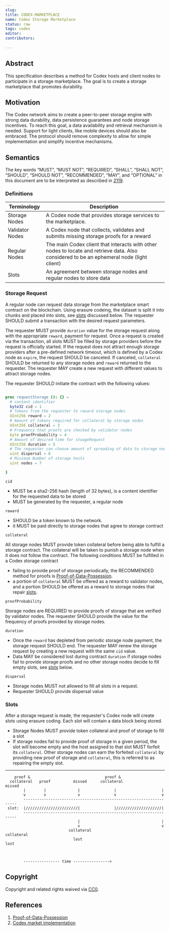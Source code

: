```yaml
---
slug: 
title: CODEX-MARKETPLACE
name: Codex Storage Marketplace
status: raw
tags: codex
editor: 
contributors:
  
---
```


## Abstract

This specification describes a method for Codex hosts and client nodes to participate in a storage marketplace. 
The goal is to create a storage marketplace that promotes durability.

## Motivation
The Codex network aims to create a peer-to-peer storage engine with strong data durability, 
data persistence guarantees and node storage incentives.
To reach this goal, a data availability and retrieval mechanism is needed.
Support for light clients, like mobile devices should also be embraced.
The protocol should remove complexity to allow for simple implementation and 
simplify incentive mechanisms.

## Semantics 

The key words “MUST”, “MUST NOT”, “REQUIRED”, “SHALL”, “SHALL NOT”, “SHOULD”, “SHOULD NOT”, “RECOMMENDED”, “MAY”, and “OPTIONAL” in this document are to be interpreted as described in [2119](https://www.ietf.org/rfc/rfc2119.txt).

### Definitions

| Terminology  | Description |
| --------------- | --------- |
| Storage Nodes | A Codex node that provides storage services to the marketplace.|
| Validator Nodes | A Codex node that collects, validates and submits missing storage proofs for a reward |
| Regular Nodes | The main Codex client that interacts with other nodes to locate and retrieve data. Also considered to be an ephemeral node (light client) |
| Slots | An agreement between storage nodes and regular nodes to store data |

### Storage Request

A regular node can request data storage from the marketplace smart contract on the blockchain. 
Using erasure codeing, the dataset is split it into chunks and 
placed into slots, see [slots](#slots) discussed below. 
The requester SHOULD submit a transaction with the desired request parameters.

The requester MUST provide `duration` value for the storage request along with the appropriate `reward`,
payment for request. 
Once a request is created via the transaction, 
all slots MUST be filled by storage providers before the request is officially started.
If the request does not attract enough storage providers after a pre-defined network timeout,
which is defined by a Codex node as `expire`,
the request SHOULD be canceled.
If canceled, `collateral` SHOULD be returned to any storage nodes and 
`reward` returned to the requester.
The requester MAY create a new request with different values to attract storage nodes.

The requester SHOULD initiate the contract with the following values:

```nim

proc requestStorage (): {} =
  # content identifier
  byte32 cid = 1
  # Tokens from the requester to reward storage nodes
  UInt256 reward = 2
  # Amount of tokens required for collateral by storage nodes
  UInt256 collateral = 3
  # Frequency that proofs are checked by validator nodes
  byte proofProbability = 4
  # Amount of desired time for stoageRequest
  UInt256 duration = 5
  # The requester can choose amount of spreading of data to storage nodes
  uint dispersal = 6
  # Minimum Number of storage hosts 
  uint nodes = 7

}

```

`cid` 

- MUST be a sha2-256 hash (length of 32 bytes),
is a content identifier for the requested data to be stored
- MUST be generated by the requester, a regular node

`reward`

- SHOULD be a token known to the network.
- it MUST be paid directly to storage nodes that agree to storage contract

`collateral`

All storage nodes MUST provide token collateral before being able to fulfill a storage contract.
The collateral will be taken to punish a storage node when it does not follow the contract.
The following conditions MUST be fulfilled in a Codex storage contract
- failing to provide proof of storage periodically, the RECOMMENDED method for proofs is [Proof-of-Data-Possession](https://hackmd.io/2uRBltuIT7yX0CyczJevYg?view).
- a portion of `collateral` MUST be offered as a reward to validator nodes,
and a portion SHOULD be offered as a reward to storage nodes that repair [slots](#slots).

`proofProbability`

Storage nodes are REQUIRED to provide proofs of storage that are verified by validator nodes.
The requester SHOULD provide the value for the frequency of proofs provided by storage nodes.

`duration`

- Once the `reward` has depleted from periodic storage node payment,
the storage request SHOULD end.
The requester MAY renew the storage request by creating a new request with the same `cid` value.
- Data MAY be considered lost during contract `duration` if storage nodes fail to provide storage proofs and
no other storage nodes decide to fill empty slots, see [slots](#slots) below.

`dispersal`

- Storage nodes MUST not allowed to fill all slots in a request.
- Requester SHOULD provide dispersal value

### Slots

After a storage request is made, 
the requester's Codex node will create slots using erasure coding.
Each slot will contain a data block being stored.
- Storage Nodes MUST provide token collateral and proof of storage to fill a slot
- If storage nodes fail to provide proof of storage in a given period,
the slot will become empty and the host assigned to that slot MUST forfeit its `collateral`.
Other storage nodes can earn the forfeited `collateral` by providing new proof of storage and `collateral`,
this is referred to as repairing the empty slot.

-----------

        proof &                                 proof &
      collateral   proof          missed      collateral               missed
            |        |              |               |                    |
            v        v              v               v                    v
            -------------------------------------------------------------------
     slot:  |///////////////////////|               |////////////////////|
            -------------------------------------------------------------------
                                    |                                    |
                                    v                                    v
                                collateral                           collateral
                                  lost                                 lost



            ---------------- time ---------------->


## Copyright

Copyright and related rights waived via [CC0](https://creativecommons.org/publicdomain/zero/1.0/).

## References 

1. [Proof-of-Data-Possession](https://hackmd.io/2uRBltuIT7yX0CyczJevYg?view)
2. [Codex market implementation](https://github.com/codex-storage/nim-codex/blob/master/codex/market.nim)

